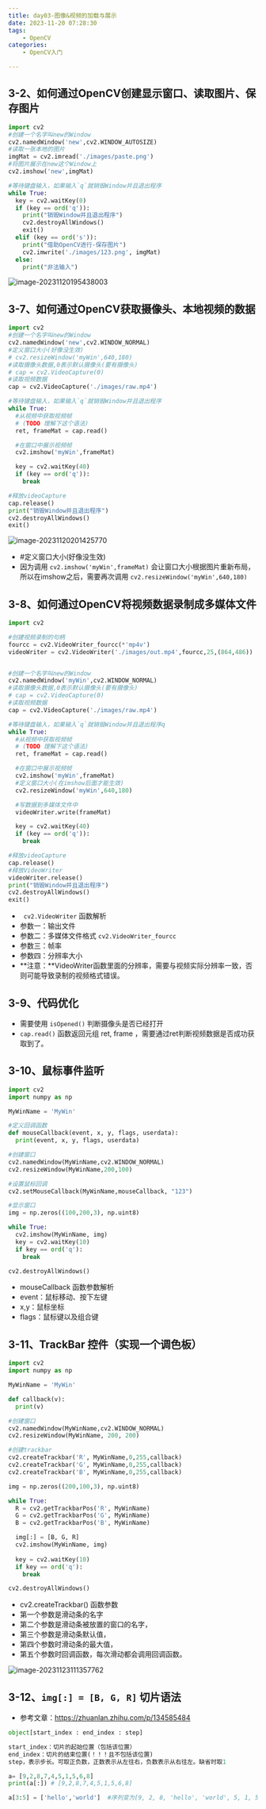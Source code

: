 ```yaml
---
title: day03-图像&视频的加载与展示
date: 2023-11-20 07:28:30
tags: 
	- OpenCV
categories: 
	- OpenCV入门

---
```




## 3-2、如何通过OpenCV创建显示窗口、读取图片、保存图片

```python
import cv2
#创建一个名字叫new的Window
cv2.namedWindow('new',cv2.WINDOW_AUTOSIZE)
#读取一张本地的图片
imgMat = cv2.imread('./images/paste.png')
#将图片展示在new这个Window上
cv2.imshow('new',imgMat)

#等待键盘输入，如果输入`q`就销毁Window并且退出程序
while True:
  key = cv2.waitKey(0)
  if (key == ord('q')):
    print("销毁Window并且退出程序")
    cv2.destroyAllWindows()
    exit()
  elif (key == ord('s')):
    print("借助OpenCV进行-保存图片")
    cv2.imwrite('./images/123.png', imgMat)
  else:
    print("非法输入")
```

![image-20231120195438003](day03-图像&视频的加载与展示/image-20231120195438003.png)



## 3-7、如何通过OpenCV获取摄像头、本地视频的数据

 ```python
 import cv2
 #创建一个名字叫new的Window
 cv2.namedWindow('new',cv2.WINDOW_NORMAL)
 #定义窗口大小(好像没生效)
 # cv2.resizeWindow('myWin',640,180)
 #读取摄像头数据,0表示默认摄像头(要有摄像头)
 # cap = cv2.VideoCapture(0)
 #读取视频数据
 cap = cv2.VideoCapture('./images/raw.mp4')
 
 #等待键盘输入，如果输入`q`就销毁Window并且退出程序
 while True:
   #从视频中获取视频帧
   # (TODO 理解下这个语法)
   ret, frameMat = cap.read()
 
   #在窗口中展示视频帧
   cv2.imshow('myWin',frameMat)
 
   key = cv2.waitKey(40)
   if (key == ord('q')):
     break
 
 #释放videoCapture
 cap.release()
 print("销毁Window并且退出程序")
 cv2.destroyAllWindows()
 exit()
 ```



![image-20231120201425770](day03-图像&视频的加载与展示/image-20231120201425770.png)



- #定义窗口大小(好像没生效)
- 因为调用 `cv2.imshow('myWin',frameMat)` 会让窗口大小根据图片重新布局，所以在imshow之后，需要再次调用 `cv2.resizeWindow('myWin',640,180)`

## 3-8、如何通过OpenCV将视频数据录制成多媒体文件

```python
import cv2

#创建视频录制的句柄
fourcc = cv2.VideoWriter_fourcc(*'mp4v')
videoWriter = cv2.VideoWriter('./images/out.mp4',fourcc,25,(864,486))


#创建一个名字叫new的Window
cv2.namedWindow('myWin',cv2.WINDOW_NORMAL)
#读取摄像头数据,0表示默认摄像头(要有摄像头)
# cap = cv2.VideoCapture(0)
#读取视频数据
cap = cv2.VideoCapture('./images/raw.mp4')

#等待键盘输入，如果输入`q`就销毁Window并且退出程序q
while True:
  #从视频中获取视频帧
  # (TODO 理解下这个语法)
  ret, frameMat = cap.read()

  #在窗口中展示视频帧
  cv2.imshow('myWin',frameMat)
  #定义窗口大小(在imshow后面才能生效)
  cv2.resizeWindow('myWin',640,180)

  #写数据到多媒体文件中
  videoWriter.write(frameMat)

  key = cv2.waitKey(40)
  if (key == ord('q')):
    break

#释放videoCapture
cap.release()
#释放VideoWriter
videoWriter.release()
print("销毁Window并且退出程序")
cv2.destroyAllWindows()
exit()
```

- ` cv2.VideoWriter` 函数解析
- 参数一：输出文件
- 参数二：多媒体文件格式  `cv2.VideoWriter_fourcc`
- 参数三：帧率
- 参数四：分辨率大小
- **注意：**VideoWriter函数里面的分辨率，需要与视频实际分辨率一致，否则可能导致录制的视频格式错误。



## 3-9、代码优化

- 需要使用 `isOpened()` 判断摄像头是否已经打开
- `cap.read()` 函数返回元组 ret, frame ，需要通过ret判断视频数据是否成功获取到了。



## 3-10、鼠标事件监听

```python
import cv2
import numpy as np

MyWinName = 'MyWin'

#定义回调函数
def mouseCallback(event, x, y, flags, userdata):
  print(event, x, y, flags, userdata)

#创建窗口
cv2.namedWindow(MyWinName,cv2.WINDOW_NORMAL)
cv2.resizeWindow(MyWinName,200,100)

#设置鼠标回调
cv2.setMouseCallback(MyWinName,mouseCallback, "123")

#显示窗口
img = np.zeros((100,200,3), np.uint8)

while True:
  cv2.imshow(MyWinName, img)
  key = cv2.waitKey(10)
  if key == ord('q'):
    break

cv2.destroyAllWindows()
```

- mouseCallback 函数参数解析
- event：鼠标移动、按下左键
- x,y：鼠标坐标
- flags：鼠标键以及组合键



## 3-11、TrackBar 控件（实现一个调色板）

```python
import cv2
import numpy as np

MyWinName = 'MyWin'

def callback(v):
  print(v)

#创建窗口
cv2.namedWindow(MyWinName,cv2.WINDOW_NORMAL)
cv2.resizeWindow(MyWinName, 200, 200)

#创建trackbar
cv2.createTrackbar('R', MyWinName,0,255,callback)
cv2.createTrackbar('G', MyWinName,0,255,callback)
cv2.createTrackbar('B', MyWinName,0,255,callback)

img = np.zeros((200,100,3), np.uint8)

while True:
  R = cv2.getTrackbarPos('R', MyWinName)
  G = cv2.getTrackbarPos('G', MyWinName)
  B = cv2.getTrackbarPos('B', MyWinName)

  img[:] = [B, G, R]
  cv2.imshow(MyWinName, img)
  
  key = cv2.waitKey(10)
  if key == ord('q'):
    break

cv2.destroyAllWindows()

```

- cv2.createTrackbar() 函数参数
- 第一个参数是滑动条的名字
- 第二个参数是滑动条被放置的窗口的名字，
- 第三个参数是滑动条默认值，
- 第四个参数时滑动条的最大值，
- 第五个参数时回调函数，每次滑动都会调用回调函数。

![image-20231123111357762](day03-图像&视频的加载与展示/image-20231123111357762.png)



## 3-12、`img[:] = [B, G, R]` 切片语法

- 参考文章：https://zhuanlan.zhihu.com/p/134585484

```python
object[start_index : end_index : step]

start_index：切片的起始位置（包括该位置）
end_index：切片的结束位置(！！！且不包括该位置)
step，表示步长。可取正负数，正数表示从左往右，负数表示从右往左。缺省时取1
```



```python
a= [9,2,8,7,4,5,1,5,6,8]
print(a[:]) # [9,2,8,7,4,5,1,5,6,8]

a[3:5] = ['hello','world']  #序列变为[9, 2, 8, 'hello', 'world', 5, 1, 5, 6, 8]
```













































